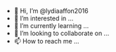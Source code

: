 - 👋 Hi, I’m @lydiaaffon2016
- 👀 I’m interested in ...
- 🌱 I’m currently learning ...
- 💞️ I’m looking to collaborate on ...
- 📫 How to reach me ...

<!---
lydiaaffon2016/lydiaaffon2016 is a ✨ special ✨ repository because its `README.md` (this file) appears on your GitHub profile.
You can click the Preview link to take a look at your changes.
--->
